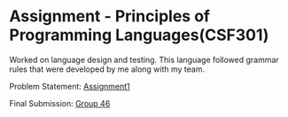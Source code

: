 # Assignment - Principles of Programming Languages(CSF301)

Worked on language design and testing. This language followed grammar rules that were developed by me along with my team.

Problem Statement: [Assignment1](https://github.com/aditsawant/PPL_Assignment_1/blob/master/assignment%201.pdf)

Final Submission: [Group 46](https://github.com/aditsawant/PPL_Assignment_1/tree/master/Group_46)
